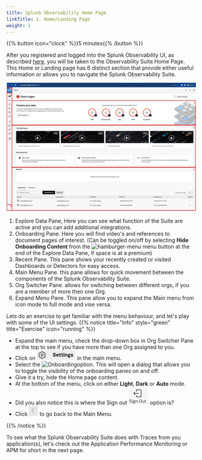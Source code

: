 ```yaml
---
title: Splunk Observability Home Page
linkTitle: 1. Home/Landing Page
weight: 1
---
```


{{% button icon="clock" %}}5 minutes{{% /button %}}

After you registered and logged into the Splunk Observability UI, as described [here](../2-initial-tour/), you will be taken to the Observability Suite Home Page. This Home or Landing page has 6 distinct section that provide either useful information or allows you to navigate the Splunk Observability Suite.

![home page](../images/home-screen.png?width=30vw)

1. Explore Data Pane, Here you can see what function of the Suite are active and you can add additional integrations.
2. Onboarding Pane. Here you will find video's and references to document pages of interest. (Can be toggled on/off by selecting **Hide Onboarding Content** from the ![hamburger-menu](../../images/hamburger-menu-icon.png?classes=inline&height=25px) menu button at the end of the Explore Data Pane, if space is at a premium)
3. Recent Pane. This pane shows your recently created or visited Dashboards or Detectors for easy access.
4. Main Menu Pane. this pane allows for quick movement between the components of the Splunk Observability Suite.
5. Org Switcher Pane. allows for switching between different orgs, if you are a member of more then one Org.
6. Expand Menu Pane. This pane allow you to expand the Main menu from icon mode to full mode and vise versa.

Lets do an exercise to get familiar with the menu behaviour, and let's play with some of the UI settings.
{{% notice title="Info" style="green" title="Exercise" icon="running" %}}

* Expand the main menu, check the drop-down box in Org Switcher Pane at the top to see if you have more than one Org assigned to you.
* Click on ![Settings](../images/settings-icon.png?classes=inline&height=25px) in the main menu.
* Select the ![Onboarding](../images/onboarding-icon.png?classes=inline&height=25px)option.  This will open a  dialog that allows you to toggle the visibility of the onboarding panes on and off.
* Give it a try, hide  the Home page content.
* At the bottom of the menu, click on either **Light**, **Dark** or **Auto** mode.
* Did you also notice this is where the  Sign out ![Sign Out](../images/sign-out-icon.png?classes=inline&height=25px) option is?
* Click ![Back to menu](../images/back-main-menu.png?classes=inline&height=25px) to go back to the Main Menu.

{{% /notice %}}

To see what the Splunk Observability Suite does with Traces from you application(s), let's check out the Application Performance Monitoring or APM for short in the next page.
